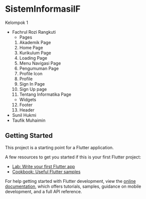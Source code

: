 # SistemInformasiIF

Kelompok 1
- Fachrul Rozi Rangkuti
    - Pages
    1. Akademik Page
    2. Home Page
    3. Kurikulum Page
    4. Loading Page
    5. Menu Navigasi Page
    6. Pengumuman Page
    7. Profile Icon
    8. Profile
    9. Sign In Page
    10. Sign Up page
    11. Tentang Informatika Page
    - Widgets
    12. Footer
    13. Header
- Sunil Hukmi
- Taufik Muhaimin

## Getting Started

This project is a starting point for a Flutter application.

A few resources to get you started if this is your first Flutter project:

- [Lab: Write your first Flutter app](https://docs.flutter.dev/get-started/codelab)
- [Cookbook: Useful Flutter samples](https://docs.flutter.dev/cookbook)

For help getting started with Flutter development, view the
[online documentation](https://docs.flutter.dev/), which offers tutorials,
samples, guidance on mobile development, and a full API reference.

